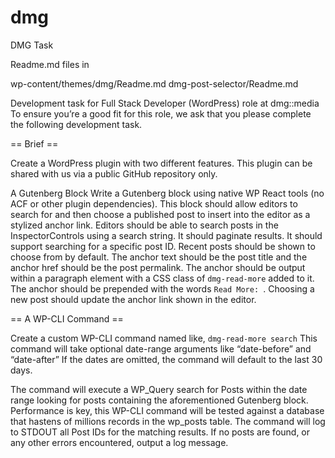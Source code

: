 # dmg
DMG Task 

Readme.md files in 

wp-content/themes/dmg/Readme.md
dmg-post-selector/Readme.md


Development task for Full Stack Developer (WordPress) role at dmg::media
To ensure you’re a good fit for this role, we ask that you please complete the following development task.

== Brief ==

Create a WordPress plugin with two different features. This plugin can be shared with us via a public GitHub repository
only.

A Gutenberg Block
Write a Gutenberg block using native WP React tools (no ACF or other plugin dependencies). This block should allow
editors to search for and then choose a published post to insert into the editor as a stylized anchor link.
Editors should be able to search posts in the InspectorControls using a search string. It should paginate results. It should
support searching for a specific post ID. Recent posts should be shown to choose from by default.
The anchor text should be the post title and the anchor href should be the post permalink. The anchor should be output
within a paragraph element with a CSS class of `dmg-read-more` added to it. The anchor should be prepended with the
words `Read More: `. Choosing a new post should update the anchor link shown in the editor.


== A WP-CLI Command ==

Create a custom WP-CLI command named like, `dmg-read-more search`
This command will take optional date-range arguments like “date-before” and “date-after” If the dates are omitted, the command will default to the last 30 days.

The command will execute a WP_Query search for Posts within the date range looking for posts containing the aforementioned Gutenberg block. Performance is key, this WP-CLI command will be tested against a database that hastens of millions records in the wp_posts table. The command will log to STDOUT all Post IDs for the matching results. If no posts are found, or any other errors encountered, output a log message.
